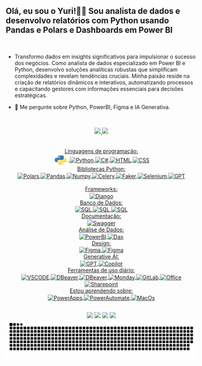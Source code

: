 ## Olá, eu sou o Yuri!👋🏼 Sou analista de dados e desenvolvo relatórios com Python usando Pandas e Polars e Dashboards em Power BI
<br>

- Transformo dados em insights significativos para impulsionar o sucesso dos negócios. Como analista de dados especializado em Power BI e Python, desenvolvo soluções analíticas robustas que simplificam complexidades e revelam tendências cruciais. Minha paixão reside na criação de relatórios dinâmicos e interativos, automatizando processos e capacitando gestores com informações essenciais para decisões estratégicas.

- 💬 Me pergunte sobre Python, PowerBI, Figma e IA Generativa.

##
<br>
<!--github stats-->
<div align="center" style="display: inline">
   <a href="https://github.com/yurivfernandes">
   <div style="display: inline_block">
      <img height="175em" src="https://github-readme-stats.vercel.app/api?username=yurivfernandes&show_icons=true&include_all_commits=true&count_private=true&bg_color=151515&border_color=9C4E6A&title_color=d7d8c0&text_color=d1c89a&icon_color=5aa2c9"/>
      <img height="175em" src="https://github-readme-stats.vercel.app/api/top-langs/?username=yurivfernandes&layout=compact&langs_count=10&bg_color=151515&border_color=9C4E6A&title_color=d7d8c0&text_color=d5e5e4&icon_color=5aa2c9"/> 
   </div>
</div>

<div align="center" style="display: inline_block"><br>
   <br>
   Linguagens de programação:
   <br>
      <img align="center" alt="Python" height="30" width="40" src="https://raw.githubusercontent.com/devicons/devicon/master/icons/python/python-original.svg">
      <img align="center" alt="Python" height="30" width="40" src="https://camo.githubusercontent.com/426c1121b29abc64a6b1af1e3aa3091abb38e39c87054720b765af1425c74e7f/68747470733a2f2f63646e2e6a7364656c6976722e6e65742f67682f64657669636f6e732f64657669636f6e2f69636f6e732f6a6176617363726970742f6a6176617363726970742d6f726967696e616c2e737667">
   <img align="center" alt="C#" height="30" width="30" src="https://upload.wikimedia.org/wikipedia/commons/thumb/b/bd/Logo_C_sharp.svg/1200px-Logo_C_sharp.svg.png">
   <img align="center" alt="HTML" height="30" width="30" src="https://upload.wikimedia.org/wikipedia/commons/thumb/3/38/HTML5_Badge.svg/2048px-HTML5_Badge.svg.png">
   <img align="center" alt="CSS" height="30" width="30" src="https://upload.wikimedia.org/wikipedia/commons/6/62/CSS3_logo.svg">
   <br>
   Bibliotecas Python:
   <br>
   <img align="center" alt="Polars" height="30" width="60" src="https://res.cloudinary.com/zoominfo-com/image/upload/w_52,h_52,c_fit/pola.rs">
   <img align="center" alt="Pandas" height="30" width="30" src="https://pandas.pydata.org//static/img/favicon_white.ico">
   <img align="center" alt="Numpy" height="30" width="60" src="https://upload.wikimedia.org/wikipedia/commons/thumb/3/31/NumPy_logo_2020.svg/2560px-NumPy_logo_2020.svg.png">
   <img align="center" alt="Celery" height="30" width="30" src="https://docs.celeryq.dev/en/stable/_static/celery_512.png">
   <img align="center" alt="Faker" height="30" width="60" src="https://miro.medium.com/v2/resize:fit:640/1*ZKJ2QPadOustWCdOPAatgA.png">
   <img align="center" alt="Selenium" height="30" width="30" src="https://www.svgrepo.com/show/354321/selenium.svg">
   <img align="center" alt="GPT" height="30" width="30" src="https://static.vecteezy.com/system/resources/previews/024/558/807/non_2x/openai-chatgpt-logo-icon-free-png.png">
  <br>
   <br>
   Frameworks:
   <br>
   <img align="center" alt="Django" height="30" width="60" src="https://www.svgrepo.com/show/353657/django-icon.svg">
   <br>
   Banco de Dados:
   <br>
   <img align="center" alt="SQL" height="30" width="60" src="https://upload.wikimedia.org/wikipedia/commons/thumb/8/87/Sql_data_base_with_logo.png/640px-Sql_data_base_with_logo.png">
   <img align="center" alt="SQL" height="30" width="60" src="https://camo.githubusercontent.com/56b87fdd5972d8d9de2d37a5b532ddff10c99bfa7a1886a71c6849ab218b7f33/68747470733a2f2f63646e2e6a7364656c6976722e6e65742f67682f64657669636f6e732f64657669636f6e2f69636f6e732f706f737467726573716c2f706f737467726573716c2d6f726967696e616c2d776f72646d61726b2e737667">
   <img align="center" alt="SQL" height="30" width="60" src="https://camo.githubusercontent.com/e6a8a6e6d48025fcc12fdc75d6352cb924f8aed16af2e610c02492630f4d79c2/68747470733a2f2f63646e2e6a7364656c6976722e6e65742f67682f64657669636f6e732f64657669636f6e2f69636f6e732f6d7973716c2f6d7973716c2d6f726967696e616c2d776f72646d61726b2e737667">
   <br>
   Documentação:
   <br>
   <img align="center" alt="Swagger" height="30" width="30" src="https://help.apiary.io/images/swagger-logo.png">
   <br>
   Análise de Dados:
   <br>
   <img align="center" alt="PowerBI" height="30" width="60" src="https://upload.wikimedia.org/wikipedia/commons/c/cf/New_Power_BI_Logo.svg">
   <img align="center" alt="Dax" height="30" width="60" src="https://iconape.com/wp-content/files/qn/54858/svg/dax.svg">
   <br>
   Design:
   <br>
   <img align="center" alt="Figma" height="30" width="30" src="https://cdn.iconscout.com/icon/free/png-256/free-figma-logo-icon-download-in-svg-png-gif-file-formats--technology-social-media-vol-3-pack-logos-icons-3030133.png?f=webp&w=256">
    <img align="center" alt="Figma" height="30" width="30" src="https://upload.wikimedia.org/wikipedia/commons/thumb/a/af/Adobe_Photoshop_CC_icon.svg/1051px-Adobe_Photoshop_CC_icon.svg.png">
   <br>
   Generative AI:
   <br>
   <img align="center" alt="GPT" height="30" width="30" src="https://static.vecteezy.com/system/resources/previews/024/558/807/non_2x/openai-chatgpt-logo-icon-free-png.png">
   <img align="center" alt="Copilot" height="30" width="30" src="https://upload.wikimedia.org/wikipedia/commons/thumb/2/2a/Microsoft_365_Copilot_Icon.svg/768px-Microsoft_365_Copilot_Icon.svg.png">
   <br>
   Ferramentas de uso diário:
   <br>
   <img align="center" alt="VSCODE" height="30" width="30" src="https://upload.wikimedia.org/wikipedia/commons/thumb/9/9a/Visual_Studio_Code_1.35_icon.svg/1024px-Visual_Studio_Code_1.35_icon.svg.png">
   <img align="center" alt="DBeaver" height="30" width="30" src="https://upload.wikimedia.org/wikipedia/commons/thumb/b/b5/DBeaver_logo.svg/1200px-DBeaver_logo.svg.png">
   <img align="center" alt="DBeaver" height="30" width="30" src="https://upload.wikimedia.org/wikipedia/commons/thumb/e/e9/Notion-logo.svg/1200px-Notion-logo.svg.png">
   <img align="center" alt="Monday" height="30" width="30" src="https://www.cdnlogo.com/logos/m/75/monday.svg">
   <img align="center" alt="GitLab" height="30" width=30" src="https://upload.wikimedia.org/wikipedia/commons/thumb/3/35/GitLab_icon.svg/800px-GitLab_icon.svg.png">
   <img align="center" alt="Office" height="30" width="30" src="https://cdn.worldvectorlogo.com/logos/office-2.svg">
   <img align="center" alt="Sharepoint" height="30" width="70" src="https://images.squarespace-cdn.com/content/v1/5ff8019bba95033834f15ff4/8185bae2-2b92-42c5-ab42-465db2ac132b/SharePoint-Logo.png">
<br>
   Estou aprendendo sobre:
   <br>
   <img align="center" alt="PowerApps" height="30" width="30" src="https://img.icons8.com/fluent/512/microsoft-power-apps.png">
   <img align="center" alt="PowerAutomate" height="30" width="30" src="https://upload.wikimedia.org/wikipedia/commons/thumb/4/4d/Microsoft_Power_Automate.svg/2048px-Microsoft_Power_Automate.svg.png">
   <img align="center" alt="MacOs" height="30" width="30" src="https://seeklogo.com/images/A/apple-mac-os-logo-02F86B913E-seeklogo.com.png">
   <br>

</div>
  
  ##
 
<div align="center"> 
  <a href="https://instagram.com/yurivfernandes" target="_blank"><img src="https://img.shields.io/badge/-Instagram-%23E4405F?style=for-the-badge&logo=instagram&logoColor=white" target="_blank"></a>
   <a href="https://www.youtube.com/@yurivianafernandes" target="_blank"><img src="https://img.shields.io/badge/-youtube-%23E4405F?style=for-the-badge&logo=youtube&logoColor=white" target="_blank"></a> 
  <a href = "mailto:yuri.viana.fernandes@gmail.com"><img src="https://img.shields.io/badge/-Gmail-%23333?style=for-the-badge&logo=gmail&logoColor=white" target="_blank"></a>
  <a href="https://www.linkedin.com/in/yurianalistabi" target="_blank"><img src="https://img.shields.io/badge/-LinkedIn-%230077B5?style=for-the-badge&logo=linkedin&logoColor=white" target="_blank"></a> 
  
</div>

<picture>
  <source media="(prefers-color-scheme: dark)" srcset="https://raw.githubusercontent.com/yurivfernandes/yurivfernandes-/output/github-contribution-grid-snake-dark.svg">
  <source media="(prefers-color-scheme: light)" srcset="https://raw.githubusercontent.com/yurivfernandes/yurivfernandes-/output/github-contribution-grid-snake.svg">
  <img alt="github contribution grid snake animation" src="https://raw.githubusercontent.com/yurivfernandes/yurivfernandes-/output/github-contribution-grid-snake.svg">
</picture>
